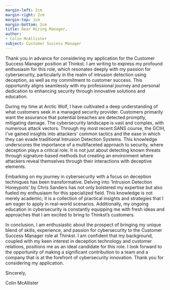 ```yaml
---
margin-left: 2cm
margin-right: 2cm
margin-top: 1cm
margin-bottom: 2cm
title: Dear Hiring Manager,  
author:
- Colin McAllister
subject: Customer Success Manager
---  
```



   Thank you in advance for considering my application for the Customer Success Manager position at Thinkst. I am writing to express my profound enthusiasm for this role, which resonates deeply with my passion for cybersecurity, particularly in the realm of intrusion detection using deception, as well as my commitment to customer success. This opportunity aligns seamlessly with my professional journey and personal dedication to enhancing security through innovative solutions and education.  

   During my time at Arctic Wolf, I have cultivated a deep understanding of what customers seek in a managed security provider. Customers primarily want the assurance that potential breaches are detected promptly, mitigating damage. The cybersecurity landscape is vast and complex, with numerous attack vectors. Through my most recent SANS course, the GCIH, I've gained insights into attackers' common tactics and the ease in which they can evade traditional Intrusion Detection Systems. This knowledge underscores the importance of a multifaceted approach to security, where deception plays a critical role. It is not just about detecting known threats through signature-based methods but creating an environment where attackers reveal themselves through their interactions with deceptive elements.  

   Embarking on my journey in cybersecurity with a focus on deception techniques has been transformative. Delving into 'Intrusion Detection Honeypots' by Chris Sanders has not only bolstered my expertise but also fueled my enthusiasm for this specialized field. This knowledge is not merely academic; it is a collection of practical insights and strategies that I am eager to apply in real-world scenarios. Additionally, my ongoing education in cybersecurity is constantly equipping me with fresh ideas and approaches that I am excited to bring to Thinkst’s customers.  

   In conclusion, I am enthusiastic about the prospect of bringing my unique blend of skills, experience, and passion for cybersecurity to the Customer Success Manager role at Thinkst. I am confident that my background, coupled with my keen interest in deception technology and customer relations, positions me as an ideal candidate for this role. I look forward to the opportunity of making a significant contribution to a team and a company that is at the forefront of cybersecurity innovation. Thank you for considering my application.  

Sincerely,  

Colin McAllister